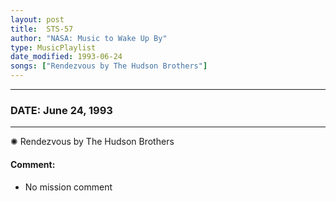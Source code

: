 ```yaml
---
layout: post
title:  STS-57
author: "NASA: Music to Wake Up By"
type: MusicPlaylist
date_modified: 1993-06-24
songs: ["Rendezvous by The Hudson Brothers"]
---
```


----
### DATE: June 24, 1993
----
✺ Rendezvous by The Hudson Brothers

#### Comment:
* No mission comment



<br/>
<center>
	<a target="_blank"
	   href="https://twitter.com/intent/tweet?hashtags=Space,NASA,Playlist,NASAWakeupCalls,SpaceProgram&text={{ page.author}}, '{{ page.songs.first }}' {{ page.title }}, {{ page.date | date: '%B %d, %Y' }}. {{ site.url }}{{ page.url }}&via=nasawakeupcalls"><i class="fab fa-twitter" alt="Tweet this page" style="font-size: 1.3em;"></i></a>
	&nbsp; 	<i class="fas fa-user-astronaut" style="font-size: 1.5em;"></i> &nbsp;
    <a type="amzn" search="'Rendezvous by The Hudson Brothers'" category="popular music">
    <i class="fab fa-amazon" style="font-size: 1.3em;"></i></a>
</center>
